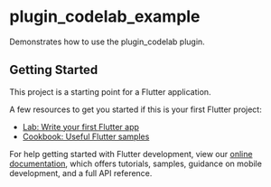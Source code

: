 # plugin_codelab_example

Demonstrates how to use the plugin_codelab plugin.

## Getting Started

This project is a starting point for a Flutter application.

A few resources to get you started if this is your first Flutter project:

- [Lab: Write your first Flutter app](https://docs.flutter.dev/get-started/codelab)
- [Cookbook: Useful Flutter samples](https://docs.flutter.dev/cookbook)

For help getting started with Flutter development, view our
[online documentation](https://docs.flutter.dev), which offers tutorials,
samples, guidance on mobile development, and a full API reference.
